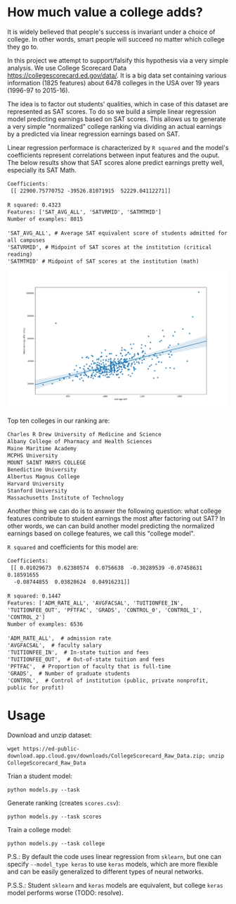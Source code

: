 # How much value a college adds?

It is widely believed that people's success is invariant under a choice of college. 
In other words, smart people will succeed no matter which college they go to. 

In this project we attempt to support/falsify this hypothesis via a very simple analysis. 
We use College Scorecard Data https://collegescorecard.ed.gov/data/. It is a big data set containing 
various information (1825 features) about 6478 colleges in the USA over 19 years (1996-97 to 2015-16).

The idea is to factor out students' qualities, which in case of this dataset are represented as SAT scores. 
To do so we build a simple linear regression model predicting earnings based on SAT scores. 
This allows us to generate a very simple "normalized" college ranking via dividing an actual earnings 
by a predicted via linear regression earnings based on SAT.

Linear regression performace is characterized by `R squared` and the model's coefficients represent correlations between input features and the ouput. The below results show that SAT scores alone predict earnings pretty well, especially its SAT Math.
```
Coefficients:
 [[ 22900.75770752 -39526.81071915  52229.04112271]]

R squared: 0.4323
Features: ['SAT_AVG_ALL', 'SATVRMID', 'SATMTMID']
Number of examples: 8015

'SAT_AVG_ALL', # Average SAT equivalent score of students admitted for all campuses
'SATVRMID', # Midpoint of SAT scores at the institution (critical reading)
'SATMTMID' # Midpoint of SAT scores at the institution (math)
```
![alt text](earnings_vs_sat.png)

Top ten colleges in our ranking are:
```
Charles R Drew University of Medicine and Science
Albany College of Pharmacy and Health Sciences
Maine Maritime Academy
MCPHS University
MOUNT SAINT MARYS COLLEGE
Benedictine University
Albertus Magnus College
Harvard University
Stanford University
Massachusetts Institute of Technology
```

Another thing we can do is to answer the following question: what college features contribute to student earnings the most after factoring out SAT? In other words, we can can build another model predicting the normalized earnings based on college features, we call this "college model".

`R squared` and coefficients for this model are:
```
Coefficients:
 [[ 0.01029673  0.62380574  0.0756638  -0.30289539 -0.07458631  0.18591655
  -0.08744855  0.03828624  0.04916231]]

R squared: 0.1447
Features: ['ADM_RATE_ALL', 'AVGFACSAL', 'TUITIONFEE_IN', 'TUITIONFEE_OUT', 'PFTFAC', 'GRADS', 'CONTROL_0', 'CONTROL_1', 'CONTROL_2']
Number of examples: 6536

'ADM_RATE_ALL',  # admission rate
'AVGFACSAL',  # faculty salary
'TUITIONFEE_IN',  # In-state tuition and fees
'TUITIONFEE_OUT',  # Out-of-state tuition and fees
'PFTFAC',  # Proportion of faculty that is full-time
'GRADS',  # Number of graduate students
'CONTROL',  # Control of institution (public, private nonprofit, public for profit)
```

# Usage

Download and unzip dataset:
```
wget https://ed-public-download.app.cloud.gov/downloads/CollegeScorecard_Raw_Data.zip; unzip CollegeScorecard_Raw_Data
```
Trian a student model:
```
python models.py --task
```

Generate ranking (creates `scores.csv`):
```
python models.py --task scores
```

Train a college model:
```
python models.py --task college
```

P.S.: By default the code uses linear regression from `sklearn`, but one can specify `--model_type keras` to use `keras` 
models, which are more flexible and can be easily generalized to different types of neural networks. 

P.S.S.: Student `sklearn` and `keras` models are equivalent, but college `keras` model performs worse (TODO: resolve). 
